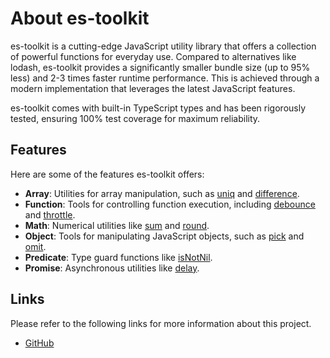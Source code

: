 About es-toolkit
===============

es-toolkit is a cutting-edge JavaScript utility library that offers a collection of powerful functions for everyday use. Compared to alternatives like lodash, es-toolkit provides a significantly smaller bundle size (up to 95% less) and 2-3 times faster runtime performance. This is achieved through a modern implementation that leverages the latest JavaScript features.

es-toolkit comes with built-in TypeScript types and has been rigorously tested, ensuring 100% test coverage for maximum reliability.


## Features

Here are some of the features es-toolkit offers:

- **Array**: Utilities for array manipulation, such as [uniq](./reference/array/uniq.md) and [difference](./reference/array/difference.md).
- **Function**: Tools for controlling function execution, including [debounce](./reference/function/debounce.md) and [throttle](./reference/function/throttle.md).
- **Math**: Numerical utilities like [sum](./reference/math/sum.md) and [round](./reference/math/round.md).
- **Object**: Tools for manipulating JavaScript objects, such as [pick](./reference/object/pick.md) and [omit](./reference/object/omit.md).
- **Predicate**: Type guard functions like [isNotNil](./reference/predicate/isNotNil.md).
- **Promise**: Asynchronous utilities like [delay](./reference/promise/delay.md).

## Links

Please refer to the following links for more information about this project.

 -  [GitHub](https://github.com/toss/es-toolkit)
